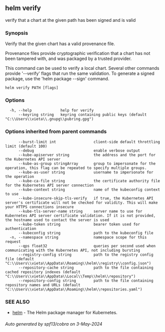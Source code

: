 ## helm verify

verify that a chart at the given path has been signed and is valid

### Synopsis


Verify that the given chart has a valid provenance file.

Provenance files provide cryptographic verification that a chart has not been
tampered with, and was packaged by a trusted provider.

This command can be used to verify a local chart. Several other commands provide
'--verify' flags that run the same validation. To generate a signed package, use
the 'helm package --sign' command.


```
helm verify PATH [flags]
```

### Options

```
  -h, --help             help for verify
      --keyring string   keyring containing public keys (default "C:\\Users\\vieta\\.gnupg\\pubring.gpg")
```

### Options inherited from parent commands

```
      --burst-limit int                 client-side default throttling limit (default 100)
      --debug                           enable verbose output
      --kube-apiserver string           the address and the port for the Kubernetes API server
      --kube-as-group stringArray       group to impersonate for the operation, this flag can be repeated to specify multiple groups.
      --kube-as-user string             username to impersonate for the operation
      --kube-ca-file string             the certificate authority file for the Kubernetes API server connection
      --kube-context string             name of the kubeconfig context to use
      --kube-insecure-skip-tls-verify   if true, the Kubernetes API server's certificate will not be checked for validity. This will make your HTTPS connections insecure
      --kube-tls-server-name string     server name to use for Kubernetes API server certificate validation. If it is not provided, the hostname used to contact the server is used
      --kube-token string               bearer token used for authentication
      --kubeconfig string               path to the kubeconfig file
  -n, --namespace string                namespace scope for this request
      --qps float32                     queries per second used when communicating with the Kubernetes API, not including bursting
      --registry-config string          path to the registry config file (default "C:\\Users\\vieta\\AppData\\Roaming\\helm\\registry\\config.json")
      --repository-cache string         path to the file containing cached repository indexes (default "C:\\Users\\vieta\\AppData\\Local\\Temp\\helm\\repository")
      --repository-config string        path to the file containing repository names and URLs (default "C:\\Users\\vieta\\AppData\\Roaming\\helm\\repositories.yaml")
```

### SEE ALSO

* [helm](helm.md)	 - The Helm package manager for Kubernetes.

###### Auto generated by spf13/cobra on 3-May-2024
